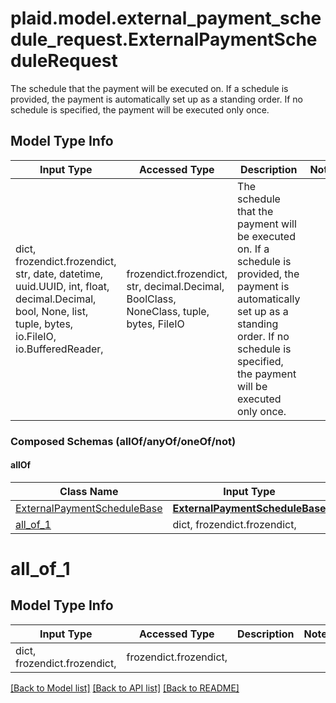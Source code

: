 # plaid.model.external_payment_schedule_request.ExternalPaymentScheduleRequest

The schedule that the payment will be executed on. If a schedule is provided, the payment is automatically set up as a standing order. If no schedule is specified, the payment will be executed only once.

## Model Type Info
Input Type | Accessed Type | Description | Notes
------------ | ------------- | ------------- | -------------
dict, frozendict.frozendict, str, date, datetime, uuid.UUID, int, float, decimal.Decimal, bool, None, list, tuple, bytes, io.FileIO, io.BufferedReader,  | frozendict.frozendict, str, decimal.Decimal, BoolClass, NoneClass, tuple, bytes, FileIO | The schedule that the payment will be executed on. If a schedule is provided, the payment is automatically set up as a standing order. If no schedule is specified, the payment will be executed only once. | 

### Composed Schemas (allOf/anyOf/oneOf/not)
#### allOf
Class Name | Input Type | Accessed Type | Description | Notes
------------- | ------------- | ------------- | ------------- | -------------
[ExternalPaymentScheduleBase](ExternalPaymentScheduleBase.md) | [**ExternalPaymentScheduleBase**](ExternalPaymentScheduleBase.md) | [**ExternalPaymentScheduleBase**](ExternalPaymentScheduleBase.md) |  | 
[all_of_1](#all_of_1) | dict, frozendict.frozendict,  | frozendict.frozendict,  |  | 

# all_of_1

## Model Type Info
Input Type | Accessed Type | Description | Notes
------------ | ------------- | ------------- | -------------
dict, frozendict.frozendict,  | frozendict.frozendict,  |  | 

[[Back to Model list]](../../README.md#documentation-for-models) [[Back to API list]](../../README.md#documentation-for-api-endpoints) [[Back to README]](../../README.md)

